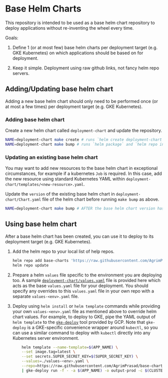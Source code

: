 # Base Helm Charts

This repository is intended to be used as a base helm chart repository to deploy applications without re-inventing the wheel every time.

Goals:

1. Define 1 (or at most few) base helm charts per deployment target (e.g. GKE Kubernetes) on which applications should be based on for deployment.

1. Keep it simple. Deployment using raw github links, not fancy helm repo servers.

## Adding/Updating base helm chart

Adding a new base helm chart should only need to be performed once (or at most a few times) per deployment target (e.g. GKE Kubernetes).

### Adding base helm chart

Create a new helm chart called `deployment-chart` and update the repository.

```sh
NAME=deployment-chart make create # runs `helm create deployment-chart`
NAME=deployment-chart make bump # runs `helm package` and `helm repo index`
```

### Updating an existing base helm chart

You may want to add new resources to the base helm chart in exceptional circumstances, for example if a kubernetes `Job` is required. In this case, add the new resource using standard Kubernetes YAML within `deployment-chart/templates/<new-resource>.yaml`.

Update the `version` of the existing base helm chart in `deployment-chart/Chart.yaml` file of the helm chart before running `make bump` as above.

```sh
NAME=deployment-chart make bump # AFTER the base helm chart version has been updated
```

## Using base helm chart

After a base helm chart has been created, you can use it to deploy to its deployment target (e.g. GKE Kubernetes).

1. Add the helm repo to your local list of help repos.

   ```sh
   helm repo add base-charts 'https://raw.githubusercontent.com/AgrimPrasad/base-charts/master/'
   helm repo update
   ```

2. Prepare a helm `values` file specific to the environment you are deploying too. A sample [`deployment-chart/values.yaml`](./deployment-chart/values.yaml) file is provided here which acts as the base `values.yaml` file for your deployment. You should specify any overrides to this `values.yaml` file in your own repo with a separate `values-<env>.yaml` file.

3. Deploy using `helm install` or `helm template` commands while providing your own `values-<env>.yaml` file as mentioned above to override helm chart values. For example, to deploy to GKE, pipe the YAML output of `helm template` to the [`gke-deploy`](https://cloud.google.com/build/docs/deploying-builds/deploy-gke) tool provided by GCP. Note that `gke-deploy` is a GKE-specific convenience wrapper around `kubectl`, so you can use a similar command to deploy with `kubectl` directly into any Kubernetes server environment.

   ```sh
       helm template --name-template=$(APP_NAME) \
       --set image.tag=latest \
       --set secrets.SUPER_SECRET_KEY=$(SUPER_SECRET_KEY) \
       --values=./values-<env>.yaml \
       --repo=https://raw.githubusercontent.com/AgrimPrasad/base-charts/master/ deployment-chart \
       | gke-deploy run -f - -a $(APP_NAME) -o output-prod -c $(CLUSTER_NAME) --project $(CLUSTER_PROJECT) -l $(CLUSTER_REGION)
   ```

